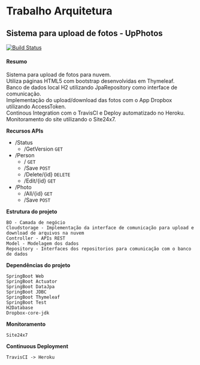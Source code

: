 # Trabalho Arquitetura

## Sistema para upload de fotos - UpPhotos

[![Build Status](https://travis-ci.org/lkrjunior/trabalhoArquitetura.svg?branch=master)](https://travis-ci.org/lkrjunior/trabalhoArquitetura)

#### Resumo

Sistema para upload de fotos para nuvem.<br>
Utiliza páginas HTML5 com bootstrap desenvolvidas em Thymeleaf.<br>
Banco de dados local H2 utilizando JpaRepository como interface de comunicação.<br>
Implementação do upload/download das fotos com o App Dropbox utilizando AccessToken.<br>
Continous Integration com o TravisCI e Deploy automatizado no Heroku.<br>
Monitoramento do site utilizando o Site24x7.<br>

**Recursos APIs**

- /Status
    - /GetVersion ```GET```
- /Person
    - / ```GET```
    - /Save ```POST```
    - /Delete/{id} ```DELETE```
    - /Edit/{id} ```GET```
- /Photo
    - /All/{id} ```GET```
    - /Save ```POST```
        
**Estrutura do projeto**

    BO - Camada de negócio
    Cloudstorage - Implementação da interface de comunicação para upload e download de arquivos na nuvem
    Controller - APIs REST
    Model - Modelagem dos dados
    Repository - Interfaces dos repositorios para comunicação com o banco de dados

**Dependências do projeto**
    
    SpringBoot Web
    SpringBoot Actuator
    SpringBoot DataJpa
    SpringBoot JDBC
    SpringBoot Thymeleaf
    SpringBoot Test
    H2Database
    Dropbox-core-jdk
    
**Monitoramento**

    Site24x7
    
**Continuous Deployment**
    
    TravisCI -> Heroku
